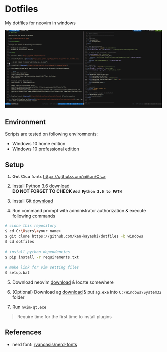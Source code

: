 # Dotfiles

My dotfiles for neovim in windows

![](./sample/neovim-qt.jpg)

## Environment

Scripts are tested on following environments:

- Windows 10 home edition
- Windows 10 professional edition

## Setup

1. Get Cica fonts <https://github.com/miiton/Cica>

2. Install Python 3.6 [download](https://www.python.org/ftp/python/3.6.8/python-3.6.8-amd64.exe)  
   **DO NOT FORGET TO CHECK `Add Python 3.6 to PATH`**

3. Install Git [download](https://github.com/git-for-windows/git/releases/latest)

4. Run command prompt with administrator authorization & execute following commands

  ```bash
  # clone this repository
  $ cd C:\Users\<your_name>
  $ git clone https://github.com/kan-bayashi/dotfiles -b windows
  $ cd dotfiles

  # install python dependencies
  $ pip install -r requirements.txt

  # make link for vim setting files
  $ setup.bat
  ```

5. Download neovim [download](https://github.com/neovim/neovim/releases) & locate somewhere

6. (Optional) Download ag [download](https://github.com/k-takata/the_silver_searcher-win32) & put `ag.exe` into `C:\Windows\System32` folder

7. Run `nvim-qt.exe`

> Require time for the first time to install plugins

## References

- nerd font: [ryanoasis/nerd-fonts](https://github.com/ryanoasis/nerd-fonts)
